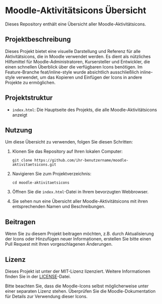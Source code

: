 # Moodle-Aktivitätsicons Übersicht

Dieses Repository enthält eine Übersicht aller Moodle-Aktivitätsicons.

## Projektbeschreibung

Dieses Projekt bietet eine visuelle Darstellung und Referenz für alle Aktivitätsicons, die in Moodle verwendet werden. Es dient als nützliches Hilfsmittel für Moodle-Administratoren, Kursersteller und Entwickler, die einen schnellen Überblick über die verfügbaren Icons benötigen. Im Feature-Branche feat/inline-style wurde absichtlich ausschließlich inline-style verwendet, um das Kopieren und Einfügen der Icons in andere Projekte zu ermöglichen.

## Projektstruktur

- `index.html`: Die Hauptseite des Projekts, die alle Moodle-Aktivitätsicons anzeigt

## Nutzung

Um diese Übersicht zu verwenden, folgen Sie diesen Schritten:

1. Klonen Sie das Repository auf Ihren lokalen Computer:
   ```
   git clone https://github.com/ihr-benutzername/moodle-aktivitaetsicons.git
   ```

2. Navigieren Sie zum Projektverzeichnis:
   ```
   cd moodle-aktivitaetsicons
   ```

3. Öffnen Sie die `index.html`-Datei in Ihrem bevorzugten Webbrowser.

4. Sie sehen nun eine Übersicht aller Moodle-Aktivitätsicons mit ihren entsprechenden Namen und Beschreibungen.

## Beitragen

Wenn Sie zu diesem Projekt beitragen möchten, z.B. durch Aktualisierung der Icons oder Hinzufügen neuer Informationen, erstellen Sie bitte einen Pull Request mit Ihren vorgeschlagenen Änderungen.

## Lizenz

Dieses Projekt ist unter der MIT-Lizenz lizenziert. Weitere Informationen finden Sie in der [LICENSE](LICENSE)-Datei.

Bitte beachten Sie, dass die Moodle-Icons selbst möglicherweise unter einer separaten Lizenz stehen. Überprüfen Sie die Moodle-Dokumentation für Details zur Verwendung dieser Icons.
